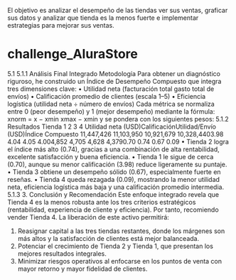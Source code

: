 El objetivo es analizar el desempeño de las tiendas ver sus ventas, graficar sus datos y analizar que tienda es la menos fuerte e implementar estrategias para mejorar sus ventas.

# challenge_AluraStore
5.1
5.1.1
Análisis Final Integrado
Metodología
Para obtener un diagnóstico riguroso, he construido un Índice de Desempeño Compuesto que
integra tres dimensiones clave:
• Utilidad neta (facturación total gasto total de envíos)
• Calificación promedio de clientes (escala 1–5)
• Eficiencia logística (utilidad neta ÷ número de envíos)
Cada métrica se normaliza entre 0 (peor desempeño) y 1 (mejor desempeño) mediante la fórmula:
xnorm =
x − xmin
xmax − xmin
y se pondera con los siguientes pesos:
5.1.2
Resultados
Tienda
1
2
3
4
Utilidad neta (USD)CalificaciónUtilidad/Envío (USD)Índice Compuesto
11,447,426
11,103,950
10,921,679
10,328,4403.98
4.04
4.05
4.004,852
4,705
4,628
4,3790.70
0.74
0.67
0.09
• Tienda 2 logra el índice más alto (0.74), gracias a una combinación de alta rentabilidad,
excelente satisfacción y buena eficiencia.
• Tienda 1 le sigue de cerca (0.70), aunque su menor calificación (3.98) reduce ligeramente su
puntaje.
• Tienda 3 obtiene un desempeño sólido (0.67), especialmente fuerte en reseñas.
• Tienda 4 queda rezagada (0.09), mostrando la menor utilidad neta, eficiencia logística más
baja y una calificación promedio intermedia.
5.1.3
3. Conclusión y Recomendación
Este enfoque integrado revela que Tienda 4 es la menos robusta ante los tres criterios estratégicos
(rentabilidad, experiencia de cliente y eficiencia). Por tanto, recomiendo vender Tienda 4.
La liberación de este activo permitirá:
1. Reasignar capital a las tres tiendas restantes, donde los márgenes son más altos y la
satisfacción de clientes está mejor balanceada.
2. Potenciar el crecimiento de Tienda 2 y Tienda 1, que presentan los mejores resultados
integrales.
3. Minimizar riesgos operativos al enfocarse en los puntos de venta con mayor retorno y
mayor fidelidad de clientes.
